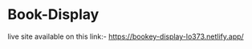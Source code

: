 # Book-Display
live site available on this link:-
        https://bookey-display-lo373.netlify.app/
 
